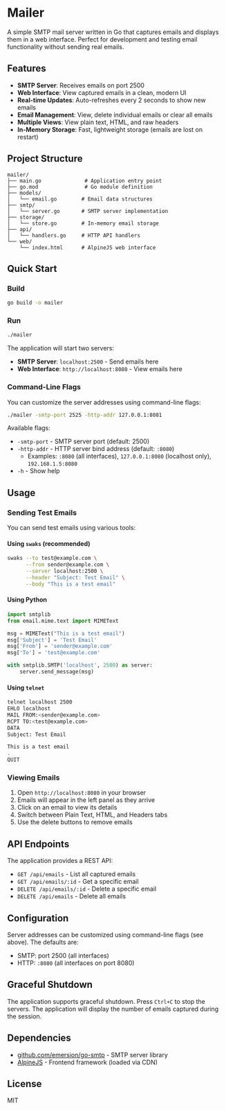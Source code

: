 # Mailer

A simple SMTP mail server written in Go that captures emails and displays them in a web interface. Perfect for development and testing email functionality without sending real emails.

## Features

- **SMTP Server**: Receives emails on port 2500
- **Web Interface**: View captured emails in a clean, modern UI
- **Real-time Updates**: Auto-refreshes every 2 seconds to show new emails
- **Email Management**: View, delete individual emails or clear all emails
- **Multiple Views**: View plain text, HTML, and raw headers
- **In-Memory Storage**: Fast, lightweight storage (emails are lost on restart)

## Project Structure

```
mailer/
├── main.go              # Application entry point
├── go.mod               # Go module definition
├── models/
│   └── email.go        # Email data structures
├── smtp/
│   └── server.go       # SMTP server implementation
├── storage/
│   └── store.go        # In-memory email storage
├── api/
│   └── handlers.go     # HTTP API handlers
└── web/
    └── index.html      # AlpineJS web interface
```

## Quick Start

### Build

```bash
go build -o mailer
```

### Run

```bash
./mailer
```

The application will start two servers:
- **SMTP Server**: `localhost:2500` - Send emails here
- **Web Interface**: `http://localhost:8080` - View emails here

### Command-Line Flags

You can customize the server addresses using command-line flags:

```bash
./mailer -smtp-port 2525 -http-addr 127.0.0.1:8081
```

Available flags:
- `-smtp-port` - SMTP server port (default: 2500)
- `-http-addr` - HTTP server bind address (default: `:8080`)
  - Examples: `:8080` (all interfaces), `127.0.0.1:8080` (localhost only), `192.168.1.5:8080`
- `-h` - Show help

## Usage

### Sending Test Emails

You can send test emails using various tools:

#### Using `swaks` (recommended)

```bash
swaks --to test@example.com \
      --from sender@example.com \
      --server localhost:2500 \
      --header "Subject: Test Email" \
      --body "This is a test email"
```

#### Using Python

```python
import smtplib
from email.mime.text import MIMEText

msg = MIMEText("This is a test email")
msg['Subject'] = 'Test Email'
msg['From'] = 'sender@example.com'
msg['To'] = 'test@example.com'

with smtplib.SMTP('localhost', 2500) as server:
    server.send_message(msg)
```

#### Using `telnet`

```bash
telnet localhost 2500
EHLO localhost
MAIL FROM:<sender@example.com>
RCPT TO:<test@example.com>
DATA
Subject: Test Email

This is a test email
.
QUIT
```

### Viewing Emails

1. Open `http://localhost:8080` in your browser
2. Emails will appear in the left panel as they arrive
3. Click on an email to view its details
4. Switch between Plain Text, HTML, and Headers tabs
5. Use the delete buttons to remove emails

## API Endpoints

The application provides a REST API:

- `GET /api/emails` - List all captured emails
- `GET /api/emails/:id` - Get a specific email
- `DELETE /api/emails/:id` - Delete a specific email
- `DELETE /api/emails` - Delete all emails

## Configuration

Server addresses can be customized using command-line flags (see above). The defaults are:
- SMTP: port 2500 (all interfaces)
- HTTP: `:8080` (all interfaces on port 8080)

## Graceful Shutdown

The application supports graceful shutdown. Press `Ctrl+C` to stop the servers. The application will display the number of emails captured during the session.

## Dependencies

- [github.com/emersion/go-smtp](https://github.com/emersion/go-smtp) - SMTP server library
- [AlpineJS](https://alpinejs.dev/) - Frontend framework (loaded via CDN)

## License

MIT
